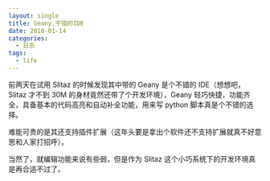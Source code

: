 ```yaml
---
layout: single
title: Geany,不错的IDE
date: 2010-01-14
categories:
  - 日志
tags:
  - life
---
```


前两天在试用 Slitaz 的时候发现其中带的 Geany 是个不错的 IDE（想想吧，Slitaz 才不到 30M 的身材竟然还带了个开发环境），Geany 轻巧快捷，功能齐全，具备基本的代码高亮和自动补全功能，用来写 python 脚本真是个不错的选择。

难能可贵的是其还支持插件扩展（这年头要是拿出个软件还不支持扩展就真不好意思和人家打招呼）。

当然了，就编辑功能来说有些弱，但是作为 Slitaz 这个小巧系统下的开发环境真是再合适不过了。
